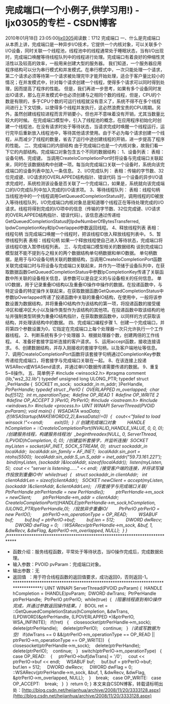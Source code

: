 # 完成端口(一个小例子,供学习用!) - ljx0305的专栏 - CSDN博客
2010年01月18日 23:05:00[ljx0305](https://me.csdn.net/ljx0305)阅读数：1712
完成端口
一、什么是完成端口
从本质上讲，完成端口是一种异步I/O技术，它提供一个内核对象，可以关联多个I/O设备，同时关联一个线程池，线程池中的线程通常处于睡眠状态，当有I/O出现时，完成端口唤醒等待线程队列中的线程进行处理。完成端口有着良好的伸缩性灵活性以及较高的效率，一般用来创建大型的服务器。
我们知道，一个服务器应用程序结构可以分为串行模式和并发模式。在串行模式中，一次只能处理一个请求，第二个请求必须等待第一个请求被处理完毕才能开始处理，适合于客户量比较小的情况；在并发模式中，针对每个请求创建一个线程，使得多个请求可以同时得到处理，因而提高了程序的性能。
但是，我们再进一步思考，如果有多个设备同时发出IO请求，那么在并发模式中也必须创建与之相同个数的线程，但是，CPU的个数是有限的，多于CPU个数的可运行线程就没有意义了，系统不得不在多个线程间进行上下文切换，以使得多个线程并发执行，这必然浪费宝贵的CPU周期。另外，虽然创建线程较进程而言开销要小，但也并不意味着没有开销，尤其当数量比较大的时候。
在完成端口模型中，引入了线程池的概念，在应用程序初始化时创建一个线程池，在没有请求时处于等待状态，当请求完成时唤醒一个线程运行，运行完毕后重新放入线程池中，等待其他请求使用。由于不必为每个请求创建一个线程，从而减少了线程的数量，省去了运行中途创建线程的开销，进一步提高了程序的性能。
二、完成端口的内部结构
由于完成端口也是一个内核对象，故我们看一下它的内部结构。完成端口对象包含五个不同的数据结构：
1、设备列表：
表相：设备句柄、完成键。
当调用CreateIoCompletionPort时将设备与完成端口关联起来，同时在该数据结构中创建一项。每当向完成端口关联一个设备时，系统向该完成端口的设备列表中加入一条信息。
2、I/O完成队列：
表相：传输的字节数、32位完成键、I/O请求的OVERLAPPED结构指针、错误代码
当一个设备的异步I/O请求完成时，系统检测该设备是否关联了一个完成端口，如果是，系统就向该完成端口的I/O完成队列中加入完成的I/O请求项。
3、等待线程队列：
表相：线程句柄
当线程池中的一个线程调用GetQueuedCompletionStatus时，调用线程的ID被放入等待线程队列，I/O完成端口内核对象总是知道哪个线程正在等待处理完成的I/O请求。线程将得到完成的I/O项中的信息（传输的字节数、32位完成键、I/O请求的OVERLAPPED结构指针、错误代码）。该信息通过传递给GetQueuedCompletionStatus的lpdwNumberOfBytesTransferred, lpdwCompletionKey和lpOverlapped参数返回线程。
4、释放线程列表
表相：线程句柄
当完成端口唤醒一个线程时，把该线程ID放入释放线程列表中。
5、暂停线程列表
表相：线程句柄
如果一个释放线程使自己进入等待状态，完成端口将该线程ID放入暂停线程列表。
三、与完成端口模型相关的数据结构
谈到完成端口模型就不能不提到与之相关的两个数据结构单句柄数据和单IO数据。
单句柄数据，是用于与IO设备句柄关联的数据结构，当调用CreateIoCompletionPort函数关联完成端口时与将设备与完成端口关联起来，并作为一项储于设备队列中，在获取数据函数GetQueuedCompletionStatus中参数lpCompletionKey传递了关联函数中所关联的设备相关信息，该参数可以是自定义的与设备相关的任何信息。
单I/O数据，用于记录重叠IO结构以及重叠IO操作中操作的数据。在投递函数中，与特定设备的特定操作关联起来，在获取数据函数GetQueuedCompletionStatus中参数lpOverlapped传递了投递函数中关联的重叠IO结构，在使用中，一般将该参数设置为数据结构，并将重叠IO结构作为该结构的第一项，将投递函数的接受缓冲区和缓冲区大小以及操作类型作为该结构的其他项。在投递函数中取该结构的地址并强制类型转换为重叠IO结构指针，在获取数据函数中，以同样的方式获取该结构，并处理该结构中的数据。
四、完成端口编程步骤
1、创建一个完成端口，并将第四个参数设置为0，它指定在完成端口上每个处理器一次只允许执行一个工作器线程。
2、判断系统有多少个处理器
3、根据处理器个数，创建两倍的工作线程。
4、准备好套接字监听连接的客户请求。
5、运用accept函数，接收连接请求。
6、创建数据结构，并存入刚接收的套接字句柄，以及客户端地址等信息。
7、调用CreateIoCompletionPort函数将该套接字句柄通过CompletionKey参数传递给完成端口，将套接字与完成端口关联在一起。
8、在该连接上投递WSARecv或WSASend请求，并通过单I/O数据传递需要传递的数据。
9、重复5~8操作。
五、简单例子
#include <winsock2.h>
#pragma comment (lib,"ws2_32.lib")
typedef unsigned long ULONG_PTR;
typedef struct _PerHandle
{
 SOCKET m_sock;
 sockaddr_in m_addr;
}PerHandle, *PtrPerHandle;
typedef struct _PerIO
{
 OVERLAPPED m_overlapped;
 char buf[512];
 int m_operationType;
 #define OP_READ 1
 #define OP_WRITE 2
 #define OP_ACCEPT 3
}PerIO, *PtrPerIO;
#include <iostream.h>
#include <windows.h>
#include <process.h>
UINT WINAPI ServerThread(PVOID pvParam);
void main()
{
 WSADATA wsaData;
 if(WSAStartup(MAKEWORD(2,2),&wsaData)!=0)
 {
  cout<<"failed to load winsock !"<<endl;
        exit(0);
 }
 // 创建完成端口对象        
 HANDLE hCompletion = ::CreateIoCompletionPort(INVALID_HANDLE_VALUE, 0, 0, 0);
 /*创建服务线程，构建服务线程池*/
 _beginthreadex(NULL, 0, ServerThread, (LPVOID)hCompletion, 0, 0);
 /*创建监听套接字，并监听连接*/
 SOCKET myListen = socket(AF_INET, SOCK_STREAM, 0);
 struct sockaddr_in localAddr;
 localAddr.sin_family = AF_INET;
 localAddr.sin_port = ntohs(5500);
 localAddr.sin_addr.S_un.S_addr = inet_addr("59.73.161.221");
 bind(myListen, (sockaddr *)&localAddr, sizeof(localAddr));
 listen(myListen, 5);
 cout << "server is listening......" << endl;
 /*接受客户端的连接，并将读写操作投放到重叠IO中*/
 while(true)
 {
  struct sockaddr_in clientAddr;
  int clientAddrLen = sizeof(clientAddr);
  SOCKET newClient = accept(myListen, (sockaddr *)&clientAddr, &clientAddrLen);
  /*将套接字与完成端口关联*/
        PtrPerHandle ptrPerHandle = new PerHandle();
        ptrPerHandle->m_sock = newClient;
        ptrPerHandle->m_addr = clientAddr;
        CreateIoCompletionPort((HANDLE)ptrPerHandle->m_sock,hCompletion,(ULONG_PTR)ptrPerHandle,0);
  /*投放异步重叠IO*/
        PtrPerIO ptrPerIO = new PerIO();
        ptrPerIO->m_operationType = OP_READ;
        WSABUF buf;
        buf.buf = ptrPerIO->buf;
        buf.len = 512;
        DWORD dwRecv;
        DWORD dwFlag = 0;
  ::WSARecv(ptrPerHandle->m_sock, &buf, 1, &dwRecv, &dwFlag, &ptrPerIO->m_overlapped, NULL);
 }
}
/********************************************************************************
* 函数介绍：服务线程函数，平常处于等待状态，当IO操作完成后，完成数据处理。
* 输入参数：PVOID pvParam：完成端口对象。
* 输出参数：无
* 返回值  ：用于符合线程函数的返回值要求，成功返回0，否则返回-1。
*********************************************************************************/
UINT WINAPI ServerThread(PVOID pvParam)
{
 HANDLE hCompletion = (HANDLE)pvParam;
 DWORD dwTrans;
 PtrPerHandle ptrPerHandle;
 PtrPerIO ptrPerIO;
 while(true)
 {
  /*阻塞线程直到有IO操作完成，并通过参数返回操作结果。*/
  BOOL ret = ::GetQueuedCompletionStatus(hCompletion, &dwTrans, (LPDWORD)&ptrPerHandle, (LPOVERLAPPED *)&ptrPerIO, WSA_INFINITE);
  if(!ret)
  {
   closesocket(ptrPerHandle->m_sock);
   delete(ptrPerHandle);
   delete(ptrPerIO);
   continue;
  }
  /*读或写数据为空*/
  if(dwTrans == 0 &&(ptrPerIO->m_operationType == OP_READ || ptrPerIO->m_operationType == OP_WRITE))
  {
   closesocket(ptrPerHandle->m_sock);
   delete(ptrPerHandle);
   delete(ptrPerIO);
   continue;
  }
  switch(ptrPerIO->m_operationType)
  {
  case OP_READ:
   {
    ptrPerIO->buf[dwTrans] = '/0';
    cout << ptrPerIO->buf << endl;
    WSABUF buf;
    buf.buf = ptrPerIO->buf;
    buf.len = 512;
    DWORD dwRecv;
    DWORD dwFlag = 0;
    ::WSARecv(ptrPerHandle->m_sock, &buf, 1, &dwRecv, &dwFlag, &ptrPerIO->m_overlapped, NULL);
   }
   break;
  case OP_WRITE:
  case OP_ACCEPT:
   break;
  }
 }
 return 0;
}
本文来自CSDN博客，转载请标明出处：[http://blog.csdn.net/hejianhua/archive/2008/11/20/3333128.aspx](http://blog.csdn.net/hejianhua/archive/2008/11/20/3333128.aspx)
